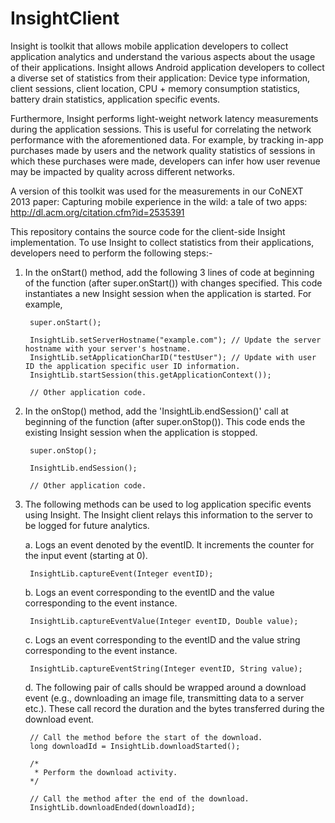 InsightClient
=============

Insight is toolkit that allows mobile application developers to collect application analytics and understand the various aspects about the usage of their applications. Insight allows Android application developers to collect a diverse set of statistics from their application: Device type information, client sessions, client location, CPU + memory consumption statistics, battery drain statistics, application specific events.

Furthermore, Insight performs light-weight network latency measurements during the application sessions. This is useful for correlating the network performance with the aforementioned data. For example, by tracking in-app purchases made by users and the network quality statistics of sessions in which these purchases were made, developers can infer how user revenue may be impacted by quality across different networks. 

A version of this toolkit was used for the measurements in our CoNEXT 2013 paper: Capturing mobile experience in the wild: a tale of two apps: http://dl.acm.org/citation.cfm?id=2535391

This repository contains the source code for the client-side Insight implementation. To use Insight to collect statistics from their applications, developers need to perform the following steps:-


1. In the onStart() method, add the following 3 lines of code at beginning of the function (after super.onStart()) with changes specified. This code instantiates a new Insight session when the application is started. For example,

		super.onStart();
		
		InsightLib.setServerHostname("example.com"); // Update the server hostname with your server's hostname.
		InsightLib.setApplicationCharID("testUser"); // Update with user ID the application specific user ID information.
		InsightLib.startSession(this.getApplicationContext());
		
		// Other application code.
		
2. In the onStop() method, add the 'InsightLib.endSession()' call at beginning of the function (after super.onStop()). This code ends the existing Insight session when the application is stopped.

		super.onStop();
		
		InsightLib.endSession();
		
		// Other application code.

3. The following methods can be used to log application specific events using Insight. The Insight client relays this information to the server to be logged for future analytics.

	a. Logs an event denoted by the eventID. It increments the counter for the input event (starting at 0).
		
		InsightLib.captureEvent(Integer eventID);
	
	b. Logs an event corresponding to the eventID and the value corresponding to the event instance.
     
		InsightLib.captureEventValue(Integer eventID, Double value);
	
 	c. Logs an event corresponding to the eventID and the value string corresponding to the event instance.
		
		InsightLib.captureEventString(Integer eventID, String value);
  	 
  	d. The following pair of calls should be wrapped around a download event (e.g., downloading an image file,   transmitting data to a server etc.). These call record the duration and the bytes transferred during the download event.
  
		// Call the method before the start of the download.
		long downloadId = InsightLib.downloadStarted();

		/*
		 * Perform the download activity.
		*/
			
		// Call the method after the end of the download.
		InsightLib.downloadEnded(downloadId);
